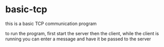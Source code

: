 # basic-tcp

this is a basic TCP communication program

to run the program, first start the server then the client, while the client is running you can enter a message and have it be passed 
to the server
